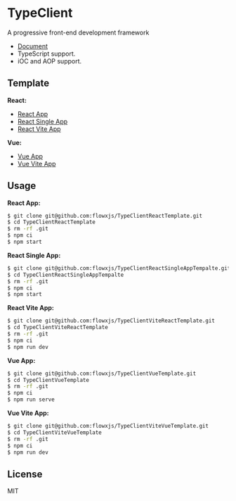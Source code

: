 # TypeClient

A progressive front-end development framework

- [Document](https://flowxjs.github.io/TypeClient)
- TypeScript support.
- iOC and AOP support.

## Template

**React:**

- [React App](https://github.com/flowxjs/TypeClientReactTemplate)
- [React Single App](https://github.com/flowxjs/TypeClientReactSingleAppTempalte)
- [React Vite App](https://github.com/flowxjs/TypeClientViteReactTemplate)

**Vue:**

- [Vue App](https://github.com/flowxjs/TypeClientVueTemplate)
- [Vue Vite App](https://github.com/flowxjs/TypeClientViteVueTemplate)

## Usage

**React App:**

```bash
$ git clone git@github.com:flowxjs/TypeClientReactTemplate.git
$ cd TypeClientReactTemplate
$ rm -rf .git
$ npm ci
$ npm start
```

**React Single App:**

```bash
$ git clone git@github.com:flowxjs/TypeClientReactSingleAppTempalte.git
$ cd TypeClientReactSingleAppTempalte
$ rm -rf .git
$ npm ci
$ npm start
```

**React Vite App:**

```bash
$ git clone git@github.com:flowxjs/TypeClientViteReactTemplate.git
$ cd TypeClientViteReactTemplate
$ rm -rf .git
$ npm ci
$ npm run dev
```

**Vue App:**

```bash
$ git clone git@github.com:flowxjs/TypeClientVueTemplate.git
$ cd TypeClientVueTemplate
$ rm -rf .git
$ npm ci
$ npm run serve
```

**Vue Vite App:**

```bash
$ git clone git@github.com:flowxjs/TypeClientViteVueTemplate.git
$ cd TypeClientViteVueTemplate
$ rm -rf .git
$ npm ci
$ npm run dev
```


## License

MIT